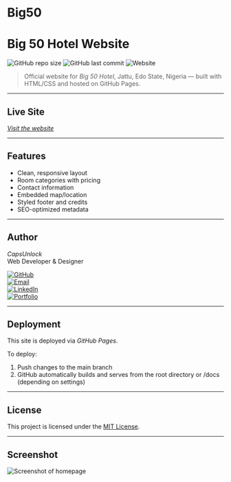 # Big50
# Big 50 Hotel Website

![GitHub repo size](https://img.shields.io/github/repo-size/capsunlock/Big50)
![GitHub last commit](https://img.shields.io/github/last-commit/capsunlock/Big50)
![Website](https://img.shields.io/website?down_color=red&down_message=offline&up_color=green&up_message=online&url=https%3A%2F%2Fcapsunlock.github.io%2FBig50%2F)

> Official website for *Big 50 Hotel*, Jattu, Edo State, Nigeria — built with HTML/CSS and hosted on GitHub Pages.

---

## Live Site

[*Visit the website*](https://capsunlock.github.io/Big50/)

---

## Features

- Clean, responsive layout
- Room categories with pricing
- Contact information
- Embedded map/location
- Styled footer and credits
- SEO-optimized metadata

---

## Author

*CapsUnlock*  
Web Developer & Designer

[![GitHub](https://img.shields.io/badge/GitHub-capsunlock-181717?logo=github)](https://github.com/capsunlock)  
[![Email](https://img.shields.io/badge/Email-email@example.com-D14836?logo=gmail)](mailto:capsonlock@gmail.com)  
[![LinkedIn](https://img.shields.io/badge/LinkedIn-View_Profile-0A66C2?logo=linkedin&logoColor=white)](https://www.linkedin.com/in/yourprofile/)  
[![Portfolio](https://img.shields.io/badge/Portfolio-View_Site-4caf50?logo=firefox&logoColor=white)](https://yourportfolio.com)

---

## Deployment

This site is deployed via *GitHub Pages*.

To deploy:
1. Push changes to the main branch
2. GitHub automatically builds and serves from the root directory or /docs (depending on settings)

---

## License

This project is licensed under the [MIT License](LICENSE).

---

## Screenshot

![Screenshot of homepage](screenshot.png)
